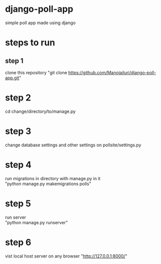 # django-poll-app
simple poll app made using django  
# steps to run
## step 1
clone this repository "git clone https://github.com/Manojailuri/django-poll-app.git"
# step 2
cd change/directory/to/manage.py
# step 3
change database settings and other settings on pollsite/settings.py
# step 4
run migrations in directory with manage.py in it  
"python manage.py makemigrations polls"
# step 5
run server  
"python manage.py runserver"
# step 6
vist local host server on any browser "http://127.0.0.1:8000/"
